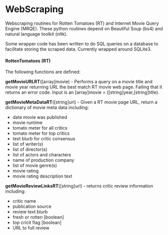 # WebScraping

Webscraping routines for Rotten Tomatoes (RT) and Internet Movie Query Engine (MRQE). These python routines depend on Beautiful Soup (bs4) and natural language toolkit (nltk).

Some wrapper code has been written to do SQL queries on a database to facilitate storing the scraped data. Currently wrapped around SQLite3.

#### RottenTomatoes (RT)

The following functions are defined:

**getMovieURLRT**([array]movie) - Performs a query on a movie title and movie year returning URL the best match RT movie web page. Failing that it returns an error code.  Input is an [array]movie = ([string]year,[string]title).
 
**getMovieMetaDataRT**([string]url) - Given a RT movie page URL, return a dictionary of movie meta data including:
 - date movie was published
 - movie runtime
 - tomato meter for all critics
 - tomato meter for top critics
 - text blurb for critic consensus
 - list of writer(s)
 - list of director(s)
 - list of actors and characters
 - name of production company
 - list of movie genre(s)
 - movie rating
 - movie rating description text


**getMovieReviewLinksRT**([string]url) - returns critic review information including:
 - critic name
 - publication source
 - review text blurb
 - fresh or rotten [boolean]
 - top cricit flag [boolean]
 - URL to full review
